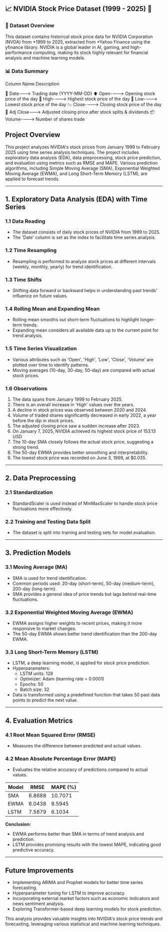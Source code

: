 ## 📈 NVIDIA Stock Price Dataset (1999 - 2025) 🚀

### 📝 Dataset Overview

This dataset contains historical stock price data for NVIDIA Corporation (NVDA) from *1999 to 2025, extracted from *Yahoo Finance using the yfinance library. NVIDIA is a global leader in AI, gaming, and high-performance computing, making its stock highly relevant for financial analysis and machine learning models.

### 📊 Data Summary

Column Name	Description

📅 Date--->	Trading date (YYYY-MM-DD)
⬆ Open---->  Opening stock price of the day
🔼 High---->  Highest stock price of the day
🔽 Low---->	 Lowest stock price of the day
📉 Close----> Closing stock price of the day
🔄 Adj Close--->  Adjusted closing price after stock splits & dividends
📦 Volume---->  Number of shares trade



## Project Overview
This project analyzes NVIDIA's stock prices from January 1999 to February 2025 using time series analysis techniques. The project includes exploratory data analysis (EDA), data preprocessing, stock price prediction, and evaluation using metrics such as RMSE and MAPE. Various prediction algorithms, including Simple Moving Average (SMA), Exponential Weighted Moving Average (EWMA), and Long Short-Term Memory (LSTM), are applied to forecast trends.

---

## 1. Exploratory Data Analysis (EDA) with Time Series
### 1.1 Data Reading
- The dataset consists of daily stock prices of NVIDIA from 1999 to 2025.
- The 'Date' column is set as the index to facilitate time series analysis.

### 1.2 Time Resampling
- Resampling is performed to analyze stock prices at different intervals (weekly, monthly, yearly) for trend identification.

### 1.3 Time Shifts
- Shifting data forward or backward helps in understanding past trends' influence on future values.

### 1.4 Rolling Mean and Expanding Mean
- Rolling mean smooths out short-term fluctuations to highlight longer-term trends.
- Expanding mean considers all available data up to the current point for trend analysis.

### 1.5 Time Series Visualization
- Various attributes such as 'Open', 'High', 'Low', 'Close', 'Volume' are plotted over time to identify patterns.
- Moving averages (10-day, 30-day, 50-day) are compared with actual stock prices.

### 1.6 Observations
1. The data spans from January 1999 to February 2025.
2. There is an overall increase in 'High' values over the years.
3. A decline in stock prices was observed between 2020 and 2024.
4. Volume of traded shares significantly decreased in early 2022, a year before the dip in stock prices.
5. The adjusted closing price saw a sudden increase after 2023.
6. On January 7, 2025, NVIDIA achieved its highest stock price of 153.13 USD
7. The 10-day SMA closely follows the actual stock price, suggesting a strong trend.
8. The 50-day EWMA provides better smoothing and interpretability.
9. The lowest stock price was recorded on June 3, 1999, at $0.035.

---

## 2. Data Preprocessing
### 2.1 Standardization
- StandardScaler is used instead of MinMaxScaler to handle stock price fluctuations more effectively.

### 2.2 Training and Testing Data Split
- The dataset is split into training and testing sets for model evaluation.

---

## 3. Prediction Models
### 3.1 Moving Average (MA)
- SMA is used for trend identification.
- Common periods used: 20-day (short-term), 50-day (medium-term), 200-day (long-term).
- SMA provides a general idea of price trends but lags behind real-time fluctuations.

### 3.2 Exponential Weighted Moving Average (EWMA)
- EWMA assigns higher weights to recent prices, making it more responsive to market changes.
- The 50-day EWMA shows better trend identification than the 200-day EWMA.

### 3.3 Long Short-Term Memory (LSTM)
- LSTM, a deep learning model, is applied for stock price prediction.
- Hyperparameters:
  - LSTM units: 128
  - Optimizer: Adam (learning rate = 0.0001)
  - Epochs: 50
  - Batch size: 32
- Data is transformed using a predefined function that takes 50 past data points to predict the next value.

---

## 4. Evaluation Metrics
### 4.1 Root Mean Squared Error (RMSE)
- Measures the difference between predicted and actual values.

### 4.2 Mean Absolute Percentage Error (MAPE)
- Evaluates the relative accuracy of predictions compared to actual values.

| Model  | RMSE | MAPE (%) |
|--------|------|----------|
| SMA    | 6.8688 | 10.7071 |
| EWMA   | 6.0438 | 9.5945  |
| LSTM   | 7.5679 | 6.1034  |

**Conclusion:**
- EWMA performs better than SMA in terms of trend analysis and prediction.
- LSTM provides promising results with the lowest MAPE, indicating good predictive accuracy.

---

## Future Improvements
- Implementing ARIMA and Prophet models for better time series forecasting.
- Hyperparameter tuning for LSTM to improve accuracy.
- Incorporating external market factors such as economic indicators and news sentiment analysis.
- Exploring Transformer-based deep learning models for stock prediction.

This analysis provides valuable insights into NVIDIA's stock price trends and forecasting, leveraging various statistical and machine learning techniques.

